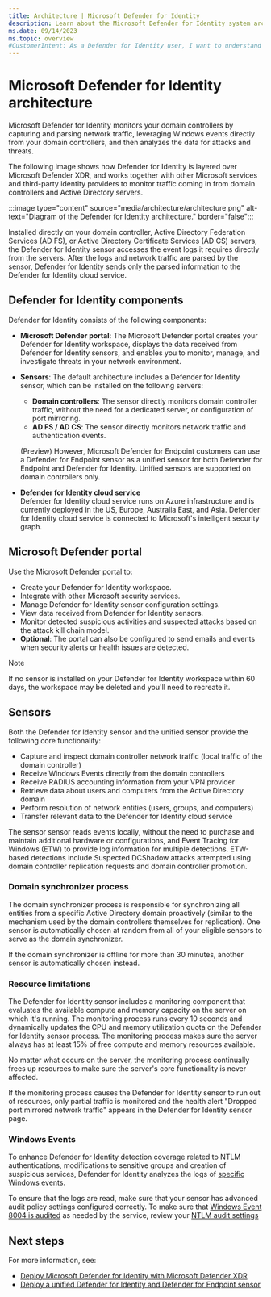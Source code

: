 ```yaml
---
title: Architecture | Microsoft Defender for Identity
description: Learn about the Microsoft Defender for Identity system architecture and related components.
ms.date: 09/14/2023
ms.topic: overview
#CustomerIntent: As a Defender for Identity user, I want to understand the relevant components and how they interact with the rest of my environment so that I can best use Defender for Identity features.
---
```


# Microsoft Defender for Identity architecture

Microsoft Defender for Identity monitors your domain controllers by capturing and parsing network traffic, leveraging Windows events directly from your domain controllers, and then analyzes the data for attacks and threats.

The following image shows how Defender for Identity is layered over Microsoft Defender XDR, and works together with other Microsoft services and third-party identity providers to monitor traffic coming in from domain controllers and Active Directory servers.

:::image type="content" source="media/architecture/architecture.png" alt-text="Diagram of the Defender for Identity architecture." border="false":::

Installed directly on your domain controller, Active Directory Federation Services (AD FS), or Active Directory Certificate Services (AD CS) servers, the Defender for Identity sensor accesses the event logs it requires directly from the servers. After the logs and network traffic are parsed by the sensor, Defender for Identity sends only the parsed information to the Defender for Identity cloud service.

## Defender for Identity components

Defender for Identity consists of the following components:

- **Microsoft Defender portal**: The Microsoft Defender portal creates your Defender for Identity workspace, displays the data received from Defender for Identity sensors, and enables you to monitor, manage, and investigate threats in your network environment.

- **Sensors**: The default architecture includes a Defender for Identity sensor, which can be installed on the followng servers:

  - **Domain controllers**: The sensor directly monitors domain controller traffic, without the need for a dedicated server, or configuration of port mirroring.
  - **AD FS / AD CS**: The sensor directly monitors network traffic and authentication events.

  (Preview) However, Microsoft Defender for Endpoint customers can use a Defender for Endpoint sensor as a unified sensor for both Defender for Endpoint and Defender for Identity. Unified sensors are supported on domain controllers only.

- **Defender for Identity cloud service**  
Defender for Identity cloud service runs on Azure infrastructure and is currently deployed in the US, Europe, Australia East, and Asia. Defender for Identity cloud service is connected to Microsoft's intelligent security graph.

## Microsoft Defender portal

Use the Microsoft Defender portal to:

- Create your Defender for Identity workspace.
- Integrate with other Microsoft security services.
- Manage Defender for Identity sensor configuration settings.
- View data received from Defender for Identity sensors.
- Monitor detected suspicious activities and suspected attacks based on the attack kill chain model.
- **Optional**: The portal can also be configured to send emails and events when security alerts or health issues are detected.

> [!NOTE]
> If no sensor is installed on your Defender for Identity workspace within 60 days, the workspace may be deleted and you'll need to recreate it.


## Sensors

Both the Defender for Identity sensor and the unified sensor provide the following core functionality:


- Capture and inspect domain controller network traffic (local traffic of the domain controller)
- Receive Windows Events directly from the domain controllers
- Receive RADIUS accounting information from your VPN provider
- Retrieve data about users and computers from the Active Directory domain
- Perform resolution of network entities (users, groups, and computers)
- Transfer relevant data to the Defender for Identity cloud service

The sensor sensor reads events locally, without the need to purchase and maintain additional hardware or configurations, and  Event Tracing for Windows (ETW) to provide log information for multiple detections. ETW-based detections include Suspected DCShadow attacks attempted using domain controller replication requests and domain controller promotion.

### Domain synchronizer process

The domain synchronizer process is responsible for synchronizing all entities from a specific Active Directory domain proactively (similar to the mechanism used by the domain controllers themselves for replication). One sensor is automatically chosen at random from all of your eligible sensors to serve as the domain synchronizer.

If the domain synchronizer is offline for more than 30 minutes, another sensor is automatically chosen instead.

### Resource limitations

The Defender for Identity sensor includes a monitoring component that evaluates the available compute and memory capacity on the server on which it's running. The monitoring process runs every 10 seconds and dynamically updates the CPU and memory utilization quota on the Defender for Identity sensor process. The monitoring process makes sure the server always has at least 15% of free compute and memory resources available.

No matter what occurs on the server, the monitoring process continually frees up resources to make sure the server's core functionality is never affected.

If the monitoring process causes the Defender for Identity sensor to run out of resources, only partial traffic is monitored and the health alert "Dropped port mirrored network traffic" appears in the Defender for Identity sensor page.

### Windows Events

To enhance Defender for Identity detection coverage related to NTLM authentications, modifications to sensitive groups and creation of suspicious services, Defender for Identity analyzes the logs of [specific Windows events](configure-windows-event-collection.md).

To ensure that the logs are read, make sure that your sensor has advanced audit policy settings configured correctly. To make sure that [Windows Event 8004 is audited](configure-windows-event-collection.md#configure-ntlm-auditing) as needed by the service, review your [NTLM audit settings](/archive/blogs/askds/ntlm-blocking-and-you-application-analysis-and-auditing-methodologies-in-windows-7)

## Next steps

For more information, see:

- [Deploy Microsoft Defender for Identity with Microsoft Defender XDR](deploy-defender-identity.md)
- [Deploy a unified Defender for Identity and Defender for Endpoint sensor](deploy/onboard-unified-sensor.md)
